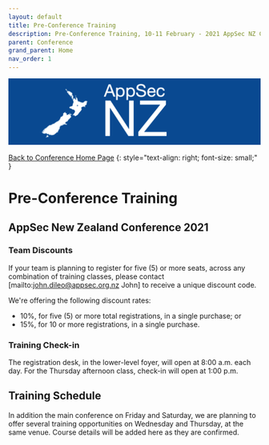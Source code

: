 ```yaml
---
layout: default
title: Pre-Conference Training
description: Pre-Conference Training, 10-11 February - 2021 AppSec NZ Conference
parent: Conference
grand_parent: Home
nav_order: 1
---
```


[![Web Banner](/assets/images/AppSecNZ_Web_Banner.png)](index.md)

[Back to Conference Home Page](index.md)
{: style="text-align: right; font-size: small;" }

# Pre-Conference Training

## AppSec New Zealand Conference 2021

### Team Discounts

If your team is planning to register for five (5) or more seats, across any combination of training classes, please contact [mailto:john.dileo@appsec.org.nz John] to receive a unique discount code. 

We're offering the following discount rates:

* 10%, for five (5) or more total registrations, in a single purchase; or
* 15%, for 10 or more registrations, in a single purchase.

### Training Check-in

The registration desk, in the lower-level foyer, will open at 8:00 a.m. each day. For the Thursday afternoon class, check-in will open at 1:00 p.m.

## Training Schedule

In addition the main conference on Friday and Saturday, we are planning to offer several training opportunities on Wednesday and Thursday, at the same venue. Course details will be added here as they are confirmed.
